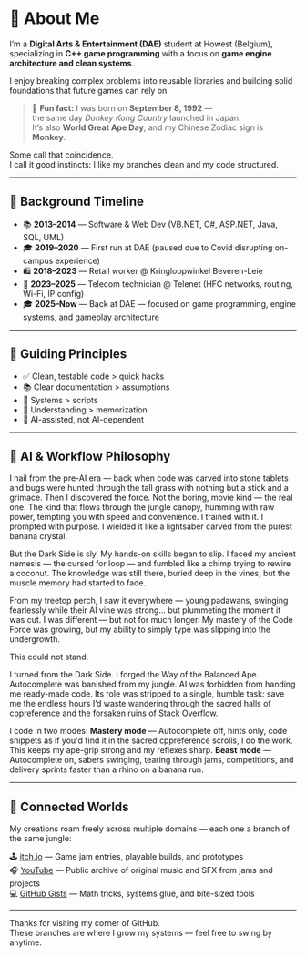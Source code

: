 # 👋 About Me

I’m a **Digital Arts & Entertainment (DAE)** student at Howest (Belgium),
specializing in **C++ game programming** with a focus on **game engine architecture and clean systems**.

I enjoy breaking complex problems into reusable libraries and building solid foundations that future games can rely on.

> 🦍 **Fun fact:** I was born on **September 8, 1992** —  
> the same day *Donkey Kong Country* launched in Japan.  
> It’s also **World Great Ape Day**, and my Chinese Zodiac sign is **Monkey**.

Some call that coincidence.  
I call it good instincts: I like my branches clean and my code structured.

---

## 🧠 Background Timeline

* 📚 **2013–2014** — Software & Web Dev (VB.NET, C#, ASP.NET, Java, SQL, UML)
* 🎓 **2019–2020** — First run at DAE (paused due to Covid disrupting on-campus experience)
* 🛍️ **2018–2023** — Retail worker @ Kringloopwinkel Beveren-Leie
* 🔌 **2023–2025** — Telecom technician @ Telenet (HFC networks, routing, Wi-Fi, IP config)
* 🎓 **2025–Now** — Back at DAE — focused on game programming, engine systems, and gameplay architecture

---

## 📌 Guiding Principles

* ✅ Clean, testable code > quick hacks
* 📚 Clear documentation > assumptions
* 🧩 Systems > scripts
* 🧠 Understanding > memorization
* 🤖 AI-assisted, not AI-dependent

---

## 🤖 AI & Workflow Philosophy

I hail from the pre-AI era — back when code was carved into stone tablets and bugs were hunted through the tall grass with nothing but a stick and a grimace.
Then I discovered the force. Not the boring, movie kind — the real one. The kind that flows through the jungle canopy, humming with raw power, tempting you with speed and convenience. I trained with it. I prompted with purpose. I wielded it like a lightsaber carved from the purest banana crystal.

But the Dark Side is sly. My hands-on skills began to slip. I faced my ancient nemesis — the cursed for loop — and fumbled like a chimp trying to rewire a coconut. The knowledge was still there, buried deep in the vines, but the muscle memory had started to fade.

From my treetop perch, I saw it everywhere — young padawans, swinging fearlessly while their AI vine was strong… but plummeting the moment it was cut. I was different — but not for much longer. My mastery of the Code Force was growing, but my ability to simply type was slipping into the undergrowth.

This could not stand.

I turned from the Dark Side. I forged the Way of the Balanced Ape. Autocomplete was banished from my jungle. AI was forbidden from handing me ready-made code. Its role was stripped to a single, humble task: save me the endless hours I’d waste wandering through the sacred halls of cppreference and the forsaken ruins of Stack Overflow.

I code in two modes:
**Mastery mode** — Autocomplete off, hints only, code snippets as if you'd find it in the sacred cppreference scrolls, I do the work. This keeps my ape-grip strong and my reflexes sharp.
**Beast mode** — Autocomplete on, sabers swinging, tearing through jams, competitions, and delivery sprints faster than a rhino on a banana run.

---

## 🧭 Connected Worlds

My creations roam freely across multiple domains — each one a branch of the same jungle:

🕹️ [itch.io](https://bvisi0n.itch.io) — Game jam entries, playable builds, and prototypes  
🎧 [YouTube](https://www.youtube.com/@Bvis10n) — Public archive of original music and SFX from jams and projects  
💻 [GitHub Gists](https://gist.github.com/Bvisi0n) — Math tricks, systems glue, and bite-sized tools

---

Thanks for visiting my corner of GitHub.  
These branches are where I grow my systems — feel free to swing by anytime.
